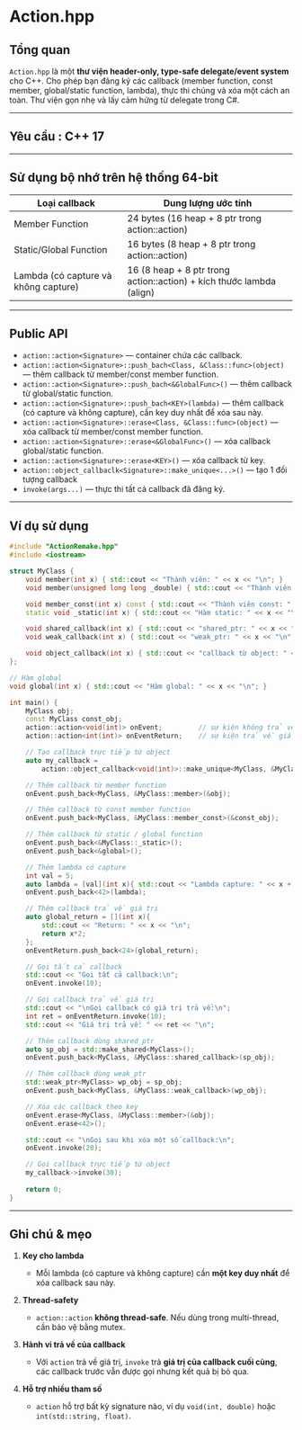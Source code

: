 # Action.hpp

## Tổng quan

`Action.hpp` là một **thư viện header-only, type-safe delegate/event system** cho C++.
Cho phép bạn đăng ký các callback (member function, const member, global/static function, lambda), thực thi chúng và xóa một cách an toàn. Thư viện gọn nhẹ và lấy cảm hứng từ delegate trong C#.

---

## Yêu cầu : C++ 17

---

## Sử dụng bộ nhớ trên hệ thống 64-bit

| Loại callback          | Dung lượng ước tính                                          |
| ---------------------- | ------------------------------------------------------------ |
| Member Function        | 24 bytes (16 heap + 8 ptr trong action::action)                      |
| Static/Global Function | 16 bytes (8 heap + 8 ptr trong action::action)                       |
| Lambda (có capture và không capture)    | 16 (8 heap + 8 ptr trong action::action) + kích thước lambda (align) |

---

## Public API

* `action::action<Signature>` — container chứa các callback.
* `action::action<Signature>::push_bach<Class, &Class::func>(object)` — thêm callback từ member/const member function.
* `action::action<Signature>::push_bach<&GlobalFunc>()` — thêm callback từ global/static function.
* `action::action<Signature>::push_bach<KEY>(lambda)` — thêm callback (có capture và không capture), cần key duy nhất để xóa sau này.
* `action::action<Signature>::erase<Class, &Class::func>(object)` — xóa callback từ member/const member function.
* `action::action<Signature>::erase<&GlobalFunc>()` — xóa callback global/static function.
* `action::action<Signature>::erase<KEY>()` — xóa callback từ key.
* `action::object_callbaclk<Signature>::make_unique<...>()` — tạo 1 đối tượng callback
* `invoke(args...)` — thực thi tất cả callback đã đăng ký.

---

## Ví dụ sử dụng

```cpp
#include "ActionRemake.hpp"
#include <iostream>

struct MyClass {
    void member(int x) { std::cout << "Thành viên: " << x << "\n"; }
    void member(unsigned long long _double) { std::cout << "Thành viên: " << _double << "\n"; }

    void member_const(int x) const { std::cout << "Thành viên const: " << x << "\n"; }
    static void _static(int x) { std::cout << "Hàm static: " << x << "\n"; }

    void shared_callback(int x) { std::cout << "shared_ptr: " << x << "\n"; }
    void weak_callback(int x) { std::cout << "weak_ptr: " << x << "\n"; }

    void object_callback(int x) { std::cout << "callback từ object: " << x << "\n"; }
};

// Hàm global
void global(int x) { std::cout << "Hàm global: " << x << "\n"; }

int main() {
    MyClass obj;
    const MyClass const_obj;
    action::action<void(int)> onEvent;         // sự kiện không trả về
    action::action<int(int)> onEventReturn;    // sự kiện trả về giá trị int

    // Tạo callback trực tiếp từ object
    auto my_callback = 
        action::object_callback<void(int)>::make_unique<MyClass, &MyClass::object_callback>(&obj);

    // Thêm callback từ member function
    onEvent.push_back<MyClass, &MyClass::member>(&obj);

    // Thêm callback từ const member function
    onEvent.push_back<MyClass, &MyClass::member_const>(&const_obj);

    // Thêm callback từ static / global function
    onEvent.push_back<&MyClass::_static>();
    onEvent.push_back<&global>();

    // Thêm lambda có capture
    int val = 5;
    auto lambda = [val](int x){ std::cout << "Lambda capture: " << x + val << "\n"; };
    onEvent.push_back<42>(lambda);

    // Thêm callback trả về giá trị
    auto global_return = [](int x){ 
        std::cout << "Return: " << x << "\n"; 
        return x*2; 
    };
    onEventReturn.push_back<24>(global_return);

    // Gọi tất cả callback
    std::cout << "Gọi tất cả callback:\n";
    onEvent.invoke(10);

    // Gọi callback trả về giá trị
    std::cout << "\nGọi callback có giá trị trả về:\n";
    int ret = onEventReturn.invoke(10);
    std::cout << "Giá trị trả về: " << ret << "\n";

    // Thêm callback dùng shared_ptr
    auto sp_obj = std::make_shared<MyClass>();
    onEvent.push_back<MyClass, &MyClass::shared_callback>(sp_obj);

    // Thêm callback dùng weak_ptr
    std::weak_ptr<MyClass> wp_obj = sp_obj;
    onEvent.push_back<MyClass, &MyClass::weak_callback>(wp_obj);

    // Xóa các callback theo key
    onEvent.erase<MyClass, &MyClass::member>(&obj);
    onEvent.erase<42>();

    std::cout << "\nGọi sau khi xóa một số callback:\n";
    onEvent.invoke(20);

    // Gọi callback trực tiếp từ object
    my_callback->invoke(30);
    
    return 0;
}
```

---

## Ghi chú & mẹo

1. **Key cho lambda**

   * Mỗi lambda (có capture và không capture) cần **một key duy nhất** để xóa callback sau này.

2. **Thread-safety**

   * `action::action` **không thread-safe**. Nếu dùng trong multi-thread, cần bảo vệ bằng mutex.

3. **Hành vi trả về của callback**

   * Với `action` trả về giá trị, `invoke` trả **giá trị của callback cuối cùng**, các callback trước vẫn được gọi nhưng kết quả bị bỏ qua.

4. **Hỗ trợ nhiều tham số**

   * `action` hỗ trợ bất kỳ signature nào, ví dụ `void(int, double)` hoặc `int(std::string, float)`.
